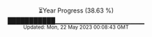 <p align="center">
⏳Year Progress (38.63 %) <br>
███████████▁▁▁▁▁▁▁▁▁▁▁▁▁▁▁▁▁▁▁ <br>
<sub>Updated: Mon, 22 May 2023 00:08:43 GMT</sub>
</p>

